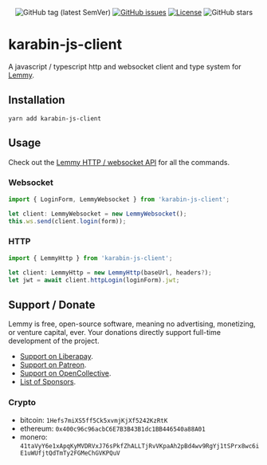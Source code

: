 <div align="center">

![GitHub tag (latest SemVer)](https://img.shields.io/github/tag/LemmyNet/lemmy-js-client.svg)
[![GitHub issues](https://img.shields.io/github/issues-raw/LemmyNet/lemmy-js-client.svg)](https://github.com/LemmyNet/lemmy-js-client/issues)
[![License](https://img.shields.io/github/license/LemmyNet/lemmy-js-client.svg)](LICENSE)
![GitHub stars](https://img.shields.io/github/stars/LemmyNet/lemmy-js-client?style=social)
</div>

# karabin-js-client

A javascript / typescript http and websocket client and type system for [Lemmy](https://github.com/LemmyNet/lemmy).

## Installation

`yarn add karabin-js-client`

## Usage

Check out the [Lemmy HTTP / websocket API](https://dev.lemmy.ml/docs/contributing_websocket_http_api.html) for all the commands. 

### Websocket

```js
import { LoginForm, LemmyWebsocket } from 'karabin-js-client';

let client: LemmyWebsocket = new LemmyWebsocket();
this.ws.send(client.login(form));
```

### HTTP

```js
import { LemmyHttp } from 'karabin-js-client';

let client: LemmyHttp = new LemmyHttp(baseUrl, headers?);
let jwt = await client.httpLogin(loginForm).jwt;
```

## Support / Donate

Lemmy is free, open-source software, meaning no advertising, monetizing, or venture capital, ever. Your donations directly support full-time development of the project.

- [Support on Liberapay](https://liberapay.com/Lemmy).
- [Support on Patreon](https://www.patreon.com/dessalines).
- [Support on OpenCollective](https://opencollective.com/lemmy).
- [List of Sponsors](https://dev.lemmy.ml/sponsors).

### Crypto

- bitcoin: `1Hefs7miXS5ff5Ck5xvmjKjXf5242KzRtK`
- ethereum: `0x400c96c96acbC6E7B3B43B1dc1BB446540a88A01`
- monero: `41taVyY6e1xApqKyMVDRVxJ76sPkfZhALLTjRvVKpaAh2pBd4wv9RgYj1tSPrx8wc6iE1uWUfjtQdTmTy2FGMeChGVKPQuV`

